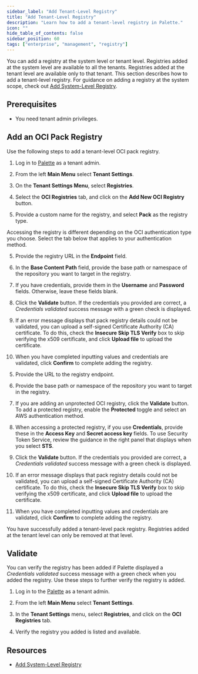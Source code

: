 ```yaml
---
sidebar_label: "Add Tenant-Level Registry"
title: "Add Tenant-Level Registry"
description: "Learn how to add a tenant-level registry in Palette."
icon: ""
hide_table_of_contents: false
sidebar_position: 60
tags: ["enterprise", "management", "registry"]
---
```


You can add a registry at the system level or tenant level. Registries added at the system level are available to all the tenants. Registries added at the tenant level are available only to that tenant. This section describes how to add a tenant-level registry. For guidance on adding a registry at the system scope, check out [Add System-Level Registry](../enterprise-version/system-management/add-registry.md). 

## Prerequisites

- You need tenant admin privileges. 

## Add an OCI Pack Registry

Use the following steps to add a tenant-level OCI pack registry.

1. Log in to [Palette](https://console.spectrocloud.com) as a tenant admin.

2. From the left **Main Menu** select **Tenant Settings**. 

3. On the **Tenant Settings Menu**, select **Registries**.

4. Select the **OCI Registries** tab, and click on the **Add New OCI Registry** button.

5. Provide a custom name for the registry, and select **Pack** as the registry type.

Accessing the registry is different depending on the OCI authentication type you choose. Select the tab below that applies to your authentication method.

<Tabs groupId="authentication">

<TabItem label="Basic" value="Basic">

5. Provide the registry URL in the **Endpoint** field.

6. In the **Base Content Path** field, provide the base path or namespace of the repository you want to target in the registry. 

7. If you have credentials, provide them in the **Username** and **Password** fields. Otherwise, leave these fields blank.

8. Click the **Validate** button. If the credentials you provided are correct, a *Credentials validated* success message with a green check is displayed. 

9. If an error message displays that pack registry details could not be validated, you can upload a self-signed Certificate Authority (CA) certificate. To do this, check the **Insecure Skip TLS Verify** box to skip verifying the x509 certificate, and click **Upload file** to upload the certificate.

10. When you have completed inputting values and credentials are validated, click **Confirm** to complete adding the registry.

</TabItem>

<TabItem label="ECR" value="ECR">

5. Provide the URL to the registry endpoint.

6. Provide the base path or namespace of the repository you want to target in the registry. 

7. If you are adding an unprotected OCI registry, click the **Validate** button. To add a protected registry, enable the **Protected** toggle and select an AWS authentication method. 

8. When accessing a protected registry, if you use **Credentials**, provide these in the **Access Key** and **Secret access key** fields. To use Security Token Service, review the guidance in the right panel that displays when you select **STS**.

9. Click the **Validate** button. If the credentials you provided are correct, a *Credentials validated* success message with a green check is displayed. 

10. If an error message displays that pack registry details could not be validated, you can upload a self-signed Certificate Authority (CA) certificate. To do this, check the **Insecure Skip TLS Verify** box to skip verifying the x509 certificate, and click **Upload file** to upload the certificate.

11. When you have completed inputting values and credentials are validated, click **Confirm** to complete adding the registry.

</TabItem>
</Tabs>

You have successfully added a tenant-level pack registry. Registries added at the tenant level can only be removed at that level.


## Validate

You can verify the registry has been added if Palette displayed a *Credentials validated* success message with a green check when you added the registry. Use these steps to further verify the registry is added.  

1. Log in to the [Palette](https://console.spectrocloud.com) as a tenant admin.

2. From the left **Main Menu** select **Tenant Settings**. 

3. In the **Tenant Settings** menu, select **Registries**, and click on the **OCI Registries** tab. 

4. Verify the registry you added is listed and available.


## Resources

- [Add System-Level Registry](../enterprise-version/system-management/add-registry.md)
